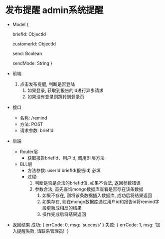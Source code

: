 <!-- 作者：张雨生
日期：2019.12.08 -->

# 发布提醒 admin系统提醒

- Model
  {
    <!-- 报告Id -->
    briefId: ObjectId
    <!-- 客户Id -->
    customerId: ObjectId
    <!-- 是否发送 -->
    send: Boolean
    <!-- 发送方式 -->
    sendMode: String
  }

- 前端
  1. 点击发布提醒, 判断是否登陆
     1. 如果登录, 获取到报告的id进行异步请求
     2. 如果没有登录则跳转到登录页

- 接口
  - 名称: /remind
  - 方法: POST
  - 请求参数: briefId

- 后端
  - Router层
    - 获取报告briefId、用户Id, 调用Bll层方法
  - BLL层
    - 方法参数: userId
               briefId(报告id) 必填
    - 过程:
      1. 判断是否是合法的briefId值, 如果不合法, 返回参数错误
      2. 参数合法, 首先查询mongo数据库查看是否存在该条数据
         1. 如果不存在, 则将该条数据插入数据库, 成功后将结果返回
         2. 如果存在, 则在mongo数据库通过用户id和报告id将remind字段更新成相反的结果
         3. 操作完成后将结果返回

- 返回结果 成功: { errCode: 0, msg: 'success' }
          失败: { errCode: 1, msg: '加入提醒失败, 请联系管理员!' }
